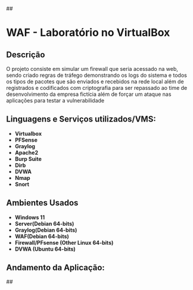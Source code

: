 ##<h1>WAF - Laboratório no VirtualBox</h1>

<h2>Descrição</h2>
O projeto consiste em simular um firewall que seria acessado na
web, sendo criado regras de tráfego demonstrando os logs do
sistema e todos os tipos de pacotes que são enviados e
recebidos na rede local além de registrados e codificados com
criptografia para ser repassado ao time de desenvolvimento da
empresa fictícia além de forçar um ataque nas aplicações para
testar a vulnerabilidade
<br />


<h2>Linguagens e Serviços utilizados/VMS:</h2>

- <b>Virtualbox</b> 
- <b>PFSense</b>
- <b>Graylog </b>
- <b>Apache2 </b>
- <b>Burp Suite </b>
- <b>Dirb</b>
- <b>DVWA </b>
- <b>Nmap </b>
- <b>Snort </b>

<h2>Ambientes Usados </h2>

- <b>Windows 11</b>
- <b>Server(Debian 64-bits) </b>
- <b>Graylog(Debian 64-bits) </b>
- <b>WAF(Debian 64-bits) </b>
- <b>Firewall/PFsense (Other Linux 64-bits) </b>
- <b>DVWA (Ubuntu 64-bits) </b>

<h2>Andamento da Aplicação:</h2>

</p>##
